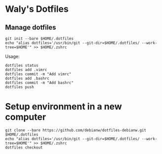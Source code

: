 # Waly's Dotfiles

## Manage dotfiles
```
git init --bare $HOME/.dotfiles
echo "alias dotfiles='/usr/bin/git --git-dir=$HOME/.dotfiles/ --work-tree=$HOME'" >> $HOME/.zshrc
```

Usage:
```
dotfiles status
dotfiles add .vimrc
dotfiles commit -m "Add vimrc"
dotfiles add .bashrc
dotfiles commit -m "Add bashrc"
dotfiles push
```

# Setup environment in a new computer
```
git clone --bare https://github.com/debianw/dotfiles-debianw.git $HOME/.dotfiles
echo "alias dotfiles='/usr/bin/git --git-dir=$HOME/.dotfiles/ --work-tree=$HOME'" >> $HOME/.zshrc
dotfiles checkout
```
